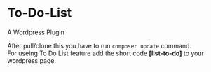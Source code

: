 # To-Do-List
A Wordpress Plugin

After pull/clone this you have to run <code>composer update</code> command.<br>
For useing To Do List feature add the short code <strong>[list-to-do]</strong> to your wordpress page.
